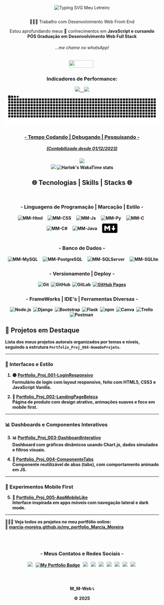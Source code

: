 <!-- VIA OFICIAL NO GITHUB 26-01-2023 17H -->
<!-- Arquivo VSCode - Readme_MM_002.md -->
<!-- Pasta - MM_PROJETO-README_PADRAO_NO_GITHUB -->
<!-- Links:  Vide Rodapé da Página! -->
<!-- =========================================================================================================================================== -->
<!-- ANIMAÇÃO DA APRESENTAÇÃO: -->
<div style="display: inline_block" align="center" font-size="30">
    <!-- <h2 align="center">Olá! Eu sou a Marcia Moreira, seja bem vindo ao meu perfil! </h2> -->
    <img src="https://readme-typing-svg.herokuapp.com?font=Fira+Code&pause=1000&color=DEA585&vCenter=true&random=false&width=435&lines=Ol%C3%A1+👋🏽!+Eu+sou+a+Marcia+Moreira%2C;seja+bem+vindo+ao+meu+perfil+👩🏽‍💻!" alt="Typing SVG Meu Letreiro"/>
</div>

##
<!-- =========================================================================================================================================== -->
<!-- SOBRE: -->
<div style="display: inline_block" align="center">
    <p> 👩🏽‍💻 Trabalho com Desenvolvimento Web Front-End </p>
    <p> Estou aprofundando meus 🌱 conhecimentos em  <strong> JavaScript <strong> e cursando PÓS Graduação em <strong> Desenvolvimento Web Full Stack <strong></p>
    <h6>...me chame no whatsApp!</h6>
    <a href="https://wa.me/5511977219430" alt="Meu_WhatsApp" target="_blank"><img height="25" width="80" border-radius="10" src="https://img.shields.io/badge/WhatsApp-25D366?style=for-the-badge&logo=whatsapp&logoColor=white" target="_blank"></a> &nbsp;
</div>
<!-- =========================================================================================================================================== -->        
<!-- INDICADORES: -->
<div style="display: inline_block" align="center">
    <h3> Indicadores de Performance: </h3>
    <a href="https://github.com/Marcia-Moreira">
    <img height="150em" src="https://github-readme-stats.vercel.app/api?username=marcia-moreira&show_icons=true&theme=moltack&include_all_commits=true&count_private=true"/>&nbsp;&nbsp;&nbsp;
    <!-- Stats Tema = Está Funcionando -->
    <!-- <img height="150em" src="https://github-readme-stats.vercel.app/api?username=marcia-moreira&theme=moltack&show_icons=true)"/> -->
    <!-- Langs Tema Moltack-->
    <img height="150em" src="https://github-readme-stats.vercel.app/api/top-langs/?username=marcia-moreira&layout=compact&langs_count=16&theme=moltack"/>
</div>
<!-- =========================================================================================================================================== -->
<!-- CÓDIGO DA COBRINHA - SNAKE (26-01-2024) -->
<div style="display: inline_block" align="center">
    <picture>
      <source media="(prefers-color-scheme: dark)" srcset="https://raw.githubusercontent.com/marcia-moreira/marcia-moreira/output/github-contribution-grid-snake-dark.svg">
      <source media="(prefers-color-scheme: light)" srcset="https://raw.githubusercontent.com/marcia-moreira/marcia-moreira/output/github-contribution-grid-snake.svg">
      <img alt="github contribution grid snake animation" src="https://raw.githubusercontent.com/marcia-moreira/marcia-moreira/output/github-contribution-grid-snake.svg">
    </picture>
</div>
<!-- =========================================================================================================================================== -->
<!-- WAKATIME: -->
<div style="display: inline_block" align="center">
    <h3> - Tempo Codando | Debugando | Pesquisando - </h3>
    <h5> (Contabilizado desde 01/12/2023) </h5>
    <a href="https://github.com/Marcia-Moreira">
    <!-- WakaTime Badges: -->
    <!-- https://wakatime.com/@Marcia_Moreira -->
    <a href="https://wakatime.com/@Marcia_Moreira" alt="WakaTime" target="_blank"><img src="https://wakatime.com/badge/user/018c270f-a496-4f2e-a75f-a068fd08050f.svg?style=social)(https://wakatime.com/@018c270f-a496-4f2e-a75f-a068fd08050f&theme=moltack)" target="_blank"></a>
</div>
<div style="display: inline_block" align="center">
    <a href="https://github.com/Marcia-Moreira">
    <!-- WakaTime Stats: -->
    <!-- https://wakatime.com/@Marcia_Moreira -->
    <a href="https://wakatime.com/@Marcia_Moreira" alt="WakaTime" target="_blank"><img src="[![Harlok's WakaTime stats](https://github-readme-stats.vercel.app/api/wakatime?username=Marcia_Moreira)](https://github.com/marcia-moreira/github-readme-stats)" target="_blank"></a>
    <!-- WAKATIME - Extensão instalada no VSCode para monitoramento de tempo de codigo -->
    <img height="400em" width="600em" alt="Harlok's WakaTime stats" src="https://github-readme-stats.vercel.app/api/wakatime?username=Marcia_Moreira&background=#e8c39e](https://github.com/marcia-moreira/github-readme-stats"/>
</div>

##
<!-- =========================================================================================================================================== -->
<div style="display: inline_block" align="center">
    <!-- <h2> - TECNOLOGIAS / SKILLs / STACKs - </h2> -->
    <h2> 🌐 Tecnologias | Skills | Stacks 🌐 </h2>
    &nbsp;
    
</div>

<!-- =========================================================================================================================================== -->
<!--  LINGUAGENS: -->
<div style="display: inline_block;" align="center">
    <h3> - Linguagens de Programação | Marcação | Estilo - </h3>
    &nbsp;
    <img align="center" alt="MM-Html" height="50" width="50" src="https://cdn.jsdelivr.net/gh/devicons/devicon/icons/html5/html5-plain-wordmark.svg">
    &nbsp;&nbsp;&nbsp;
    <img align="center" alt="MM-CSS" height="50" width="50" src="https://cdn.jsdelivr.net/gh/devicons/devicon/icons/css3/css3-plain-wordmark.svg">
    &nbsp;&nbsp;&nbsp;
    <img align="center" alt="MM-Js" height="50" width="50" src="https://cdn.jsdelivr.net/gh/devicons/devicon/icons/javascript/javascript-original.svg">
    &nbsp;&nbsp;&nbsp;
    <img align="center" alt="MM-Py" height="50" width="50" src="https://cdn.jsdelivr.net/gh/devicons/devicon/icons/python/python-original-wordmark.svg">
    &nbsp;&nbsp;&nbsp;
    <img align="center" alt="MM-C" height="50" width="50" src="https://cdn.jsdelivr.net/gh/devicons/devicon/icons/c/c-line.svg">
    &nbsp;&nbsp;&nbsp;
    <img align="center" alt="MM-C#" height="50" width="50" src="https://cdn.jsdelivr.net/gh/devicons/devicon/icons/csharp/csharp-line.svg">
    &nbsp;&nbsp;&nbsp;
    <img align="center" alt="MM-Java" height="50" width="50" src="https://cdn.jsdelivr.net/gh/devicons/devicon/icons/java/java-original-wordmark.svg">
    &nbsp;&nbsp;&nbsp;
    <img align="center" alt="MM-Markdown-Light" height="50" width="50" src="https://raw.githubusercontent.com/github/explore/main/topics/markdown/markdown.png">
</div>

##
<!-- =========================================================================================================================================== -->
<!-- BANCO DE DADOS: -->
<div style="display: inline_block;" align="center">
    <h3> - Banco de Dados - </h3>
     &nbsp;
    <img align="center" alt="MM-MySQL" height="50" width="50" src="https://cdn.jsdelivr.net/gh/devicons/devicon/icons/mysql/mysql-original-wordmark.svg">
     &nbsp;&nbsp;&nbsp;
    <img align="center" alt="MM-PostgreSQL" height="50" width="50" src="https://cdn.jsdelivr.net/gh/devicons/devicon/icons/postgresql/postgresql-plain-wordmark.svg">
     &nbsp;&nbsp;&nbsp;
    <img align="center" alt="MM-SQLServer" height="50" width="50" src="https://cdn.jsdelivr.net/gh/devicons/devicon/icons/microsoftsqlserver/microsoftsqlserver-plain-wordmark.svg">
     &nbsp;&nbsp;&nbsp;
    <img align="center" alt="MM-SQLite" height="50" width="50" src="https://cdn.jsdelivr.net/gh/devicons/devicon/icons/sqlite/sqlite-original-wordmark.svg">
</div>

##
<!-- =========================================================================================================================================== -->
<!-- VERSIONADORES E DEPLOY: -->
<div align="center">
<h3> - Versionamento | Deploy - </h3>
    
![Git](https://img.shields.io/badge/Git-F05032?style=for-the-badge&logo=git&logoColor=white)&nbsp;
![GitHub](https://img.shields.io/badge/GitHub-181717?style=for-the-badge&logo=github&logoColor=white)&nbsp;
![GitLab](https://img.shields.io/badge/GitLab-FCA121?style=for-the-badge&logo=gitlab&logoColor=white)&nbsp;
[![GitHub Pages](https://img.shields.io/badge/GitHub%20Pages-222222?style=for-the-badge&logo=github-pages&logoColor=white)](https://marcia-moreira.github.io/Challange_01-WoMakersCode-Intro_Star_Wars_MM/)
</div>

##
<!-- =========================================================================================================================================== -->
<!--  FrameWork / IDE's / Ferramentas Diversas: -->
<div align="center">
<h3> - FrameWorks | IDE's | Ferramentas Diversas - </h3>
    
![Node.js](https://img.shields.io/badge/Node.js-339933?style=for-the-badge&logo=nodedotjs&logoColor=white)&nbsp;
![Django](https://img.shields.io/badge/Django-092E20?style=for-the-badge&logo=django&logoColor=white)&nbsp;
![Bootstrap](https://img.shields.io/badge/Bootstrap-7952B3?style=for-the-badge&logo=bootstrap&logoColor=white)&nbsp;
![Flask](https://img.shields.io/badge/Flask-000000?style=for-the-badge&logo=flask&logoColor=white)&nbsp;
![npm](https://img.shields.io/badge/npm-CB3837?style=for-the-badge&logo=npm&logoColor=white)&nbsp;
![Canva](https://img.shields.io/badge/Canva-00C4CC?style=for-the-badge&logo=canva&logoColor=white)&nbsp;
![Trello](https://img.shields.io/badge/Trello-0052CC?style=for-the-badge&logo=trello&logoColor=white)&nbsp;
![Postman](https://img.shields.io/badge/Postman-FF6C37?style=for-the-badge&logo=postman&logoColor=white)&nbsp;
</div>

##
<!-- =========================================================================================================================================== -->
<!-- PROJETOS E SEUS LINKS  -->
## 🚀 Projetos em Destaque

Lista dos meus projetos autorais organizados por temas e níveis, seguindo a estrutura `Portfolio_Proj_00X-NomeDoProjeto`.

---

### 🎨 Interfaces e Estilo

1. 🟣 [Portfolio_Proj_001-LoginResponsivo](https://github.com/Marcia-Moreira/Portfolio_Proj_001-LoginResponsivo)  
   Formulário de login com layout responsivo, feito com HTML5, CSS3 e JavaScript Vanilla.

2. 🎨 [Portfolio_Proj_002-LandingPageBeleza](https://github.com/Marcia-Moreira/Portfolio_Proj_002-LandingPageBeleza)  
   Página de produto com design atrativo, animações suaves e foco em mobile first.

---

### 📊 Dashboards e Componentes Interativos

3. 📊 [Portfolio_Proj_003-DashboardInterativo](https://github.com/Marcia-Moreira/Portfolio_Proj_003-DashboardInterativo)  
   Dashboard com gráficos dinâmicos usando Chart.js, dados simulados e filtros visuais.

4. 🧩 [Portfolio_Proj_004-ComponenteTabs](https://github.com/Marcia-Moreira/Portfolio_Proj_004-ComponenteTabs)  
   Componente reutilizável de abas (tabs), com comportamento animado em JS.

---

### 📱 Experimentos Mobile First

5. 📱 [Portfolio_Proj_005-AppMobileLike](https://github.com/Marcia-Moreira/Portfolio_Proj_005-AppMobileLike)  
   Interface inspirada em apps móveis com navegação lateral e dark mode.

---

👩🏽‍💻 Veja todos os projetos no meu portfólio online:  
🔗 [marcia-moreira.github.io/my_portfolio_Marcia_Moreira](https://marcia-moreira.github.io/my_portfolio_Marcia_Moreira/)


##
<!-- =========================================================================================================================================== -->
<!--  MEUS CONTATOS E REDES SOCIAIS -->
<div style="display: inline_block" align="center">
    &nbsp;
    <h3> - Meus Contatos e Redes Sociais - </h3>
    &nbsp;&nbsp;
    <!-- WakaTime -->
    <a href="https://wakatime.com/@Marcia_Moreira" alt="WakaTime" target="_blank"><img src="[![Harlok's WakaTime stats](https://github-readme-stats.vercel.app/api/wakatime?username=Marcia_Moreira)](https://github.com/marcia-moreira/github-readme-stats)" target="_blank"></a> &nbsp;
    <!-- My Portifolio | Repositório -->
    <a href="https://github.com/Marcia-Moreira?tab=repositories"><img src="https://img.shields.io/badge/My%20Portfolio-white?style=for-the-badge&logo=github&logoColor=black" alt="My Portfolio Badge"/></a> &nbsp;
    <!-- Linkedin -->
    <a href="https://www.linkedin.com/in/idmarciamoreira/" target="_blank"><img src="https://img.shields.io/badge/linkedin-%230077B5.svg?style=for-the-badge&logo=linkedin&logoColor=white" target="_blank"></a> &nbsp;
    <!-- Página GitHub -->
    <a href="https://github.com/Marcia-Moreira" alt="Portifolio_GitHub" target="_blank"><img src="https://img.shields.io/badge/GitHub-100000?style=for-the-badge&logo=github&logoColor=white" target="_blank"></a> &nbsp;
    <!-- WhatsApp -->
    <a href="https://wa.me/5511977219430" alt="Meu_WhatsApp" target="_blank"><img src="https://img.shields.io/badge/WhatsApp-25D366?style=for-the-badge&logo=whatsapp&logoColor=white" target="_blank"></a> &nbsp;
    <!-- Email -->
    <a href="mailto:mm.no.linkedin@gmail.com" alt="Gmail" target="_blank"><img src="https://img.shields.io/badge/Gmail-D14836?style=for-the-badge&logo=gmail&logoColor=white" target="_blank"></a> &nbsp;
    <!-- Discord -->
    <a href="https://www..." alt="Discord" target="_blank"><img src="https://img.shields.io/badge/Discord-7289DA?style=for-the-badge&logo=discord&logoColor=white" target="_blank"></a> &nbsp;
    <!-- Slack -->
    <a href="https://escola-koru.slack.com/team/U05RF5CRKK4" alt="Slack" target="_blank"><img src="https://img.shields.io/badge/Slack-4A154B?style=for-the-badge&logo=slack&logoColor=white" target="_blank"></a> &nbsp;
    <!-- Youtube -->
    <a href="https://youtu.be/5VNT0j8MyT4" alt="" target="_blank"><img src="https://img.shields.io/badge/YouTube-FF0000?style=for-the-badge&logo=youtube&logoColor=white" target="_blank"></a> &nbsp;
    &nbsp;
</div>

##

<div align="center">
  <br>
  <p><a href="https://wa.me/5511977219430" style="text-decoration: none; color: inherit;"><strong>M_M-Web</strong> 📞 </a></p>
  <p>&copy; 2025</p>
</div>


<!-- =========================================================================================================================================== -->
<!-- LINKS IMPORTANTES: -->
<!-- https://github.com/marketplace/actions/generate-snake-game-from-github-contribution-grid -->
<!-- https://github.com/anuraghazra/github-readme-stats/blob/master/readme.md#deploy-on-your-own-vercel-instance -->
<!--  _generated with [Platane/snk](https://github.com/Platane/snk)_  -->
<!-- [![wakatime](https://wakatime.com/badge/user/018c270f-a496-4f2e-a75f-a068fd08050f.svg?style=social)](https://wakatime.com/@018c270f-a496-4f2e-a75f-a068fd08050f) -->
<!-- https://dev.to/envoy_/150-badges-for-github-pnk -->
<!-- https://shields.io/ -->
<!-- Site para baixar o SVG dos Icons das linguagens que você queira: https://devicon.dev/ -->
<!--  -->
<!--  -->
<!--  -->

<!-- =========================================================================================================================================== -->
<!-- ANOTAÇÕES:  -->
<!-- <a href="https://www..." alt="" target="_blank"><img src="" target="_blank"></a> -->
<!-- Tracinho ## -->
<!-- <div style="display: inline_block" align="center" border-radium=""><br> -->
<!--    -->
<!-- <img align="center" alt="MM-Sass" height="30" width="40" src="https://cdn.jsdelivr.net/gh/devicons/devicon/icons/sass/sass-original.svg">  -->
<!-- <img align="center" alt="MM-React" height="30" width="40" src="https://cdn.jsdelivr.net/gh/devicons/devicon/icons/react/react-original-wordmark.svg">  -->
<!-- <img align="center" alt="MM-TypeScript" height="30" width="40" src="https://cdn.jsdelivr.net/gh/devicons/devicon/icons/typescript/typescript-original.svg">  -->
<!-- <img align="center" alt="MM-Java" height="30" width="40" src="https://cdn.jsdelivr.net/gh/devicons/devicon/icons/java/java-original-wordmark.svg">  -->
<!-- <img align="center" alt="MM-xyz" height="30" width="40" src="">  -->
<!-- ![Slack](https://img.shields.io/badge/Slack-4A154B?style=for-the-badge&logo=slack&logoColor=white)&nbsp; -->
<!-- <div>
    name: generate-snake-game-from-github-contribution-grid
    uses: Marcia-Moreira/snk@v3.2.0
</div>
-->
<!--
<picture>
  <source media="(prefers-color-scheme: dark)" srcset="github-snake-dark.svg" />
  <source media="(prefers-color-scheme: light)" srcset="github-snake.svg" />
  <img alt="github-snake" src="github-snake.svg" />
</picture>
-->

<!-- =========================================================================================================================================== -->
